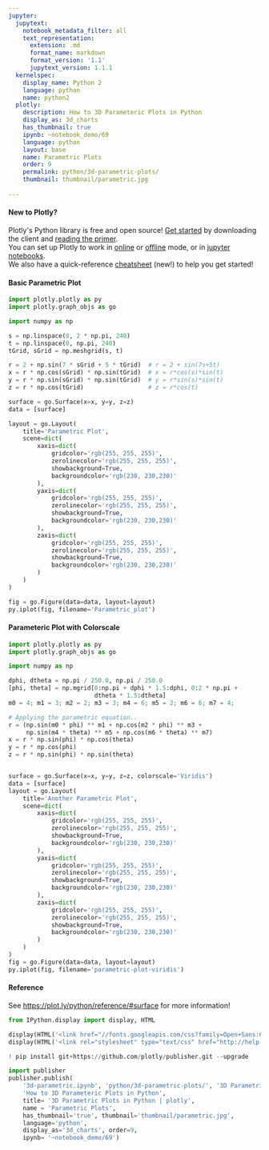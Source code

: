 ```yaml
---
jupyter:
  jupytext:
    notebook_metadata_filter: all
    text_representation:
      extension: .md
      format_name: markdown
      format_version: '1.1'
      jupytext_version: 1.1.1
  kernelspec:
    display_name: Python 2
    language: python
    name: python2
  plotly:
    description: How to 3D Parameteric Plots in Python
    display_as: 3d_charts
    has_thumbnail: true
    ipynb: ~notebook_demo/69
    language: python
    layout: base
    name: Parametric Plots
    order: 9
    permalink: python/3d-parametric-plots/
    thumbnail: thumbnail/parametric.jpg
    
---
```


<!-- #region {"deletable": true, "editable": true} -->
#### New to Plotly?
Plotly's Python library is free and open source! [Get started](https://plot.ly/python/getting-started/) by downloading the client and [reading the primer](https://plot.ly/python/getting-started/).
<br>You can set up Plotly to work in [online](https://plot.ly/python/getting-started/#initialization-for-online-plotting) or [offline](https://plot.ly/python/getting-started/#initialization-for-offline-plotting) mode, or in [jupyter notebooks](https://plot.ly/python/getting-started/#start-plotting-online).
<br>We also have a quick-reference [cheatsheet](https://images.plot.ly/plotly-documentation/images/python_cheat_sheet.pdf) (new!) to help you get started!
<!-- #endregion -->

<!-- #region {"deletable": true, "editable": true} -->
#### Basic Parametric Plot
<!-- #endregion -->

```python deletable=true editable=true
import plotly.plotly as py
import plotly.graph_objs as go

import numpy as np

s = np.linspace(0, 2 * np.pi, 240)
t = np.linspace(0, np.pi, 240)
tGrid, sGrid = np.meshgrid(s, t)

r = 2 + np.sin(7 * sGrid + 5 * tGrid)  # r = 2 + sin(7s+5t)
x = r * np.cos(sGrid) * np.sin(tGrid)  # x = r*cos(s)*sin(t)
y = r * np.sin(sGrid) * np.sin(tGrid)  # y = r*sin(s)*sin(t)
z = r * np.cos(tGrid)                  # z = r*cos(t)

surface = go.Surface(x=x, y=y, z=z)
data = [surface]

layout = go.Layout(
    title='Parametric Plot',
    scene=dict(
        xaxis=dict(
            gridcolor='rgb(255, 255, 255)',
            zerolinecolor='rgb(255, 255, 255)',
            showbackground=True,
            backgroundcolor='rgb(230, 230,230)'
        ),
        yaxis=dict(
            gridcolor='rgb(255, 255, 255)',
            zerolinecolor='rgb(255, 255, 255)',
            showbackground=True,
            backgroundcolor='rgb(230, 230,230)'
        ),
        zaxis=dict(
            gridcolor='rgb(255, 255, 255)',
            zerolinecolor='rgb(255, 255, 255)',
            showbackground=True,
            backgroundcolor='rgb(230, 230,230)'
        )
    )
)

fig = go.Figure(data=data, layout=layout)
py.iplot(fig, filename='Parametric_plot')
```

<!-- #region {"deletable": true, "editable": true} -->
#### Parameteric Plot with Colorscale
<!-- #endregion -->

```python deletable=true editable=true
import plotly.plotly as py
import plotly.graph_objs as go

import numpy as np

dphi, dtheta = np.pi / 250.0, np.pi / 250.0
[phi, theta] = np.mgrid[0:np.pi + dphi * 1.5:dphi, 0:2 * np.pi +
                        dtheta * 1.5:dtheta]
m0 = 4; m1 = 3; m2 = 2; m3 = 3; m4 = 6; m5 = 2; m6 = 6; m7 = 4;

# Applying the parametric equation..
r = (np.sin(m0 * phi) ** m1 + np.cos(m2 * phi) ** m3 +
     np.sin(m4 * theta) ** m5 + np.cos(m6 * theta) ** m7)
x = r * np.sin(phi) * np.cos(theta)
y = r * np.cos(phi)
z = r * np.sin(phi) * np.sin(theta)


surface = go.Surface(x=x, y=y, z=z, colorscale='Viridis')
data = [surface]
layout = go.Layout(
    title='Another Parametric Plot',
    scene=dict(
        xaxis=dict(
            gridcolor='rgb(255, 255, 255)',
            zerolinecolor='rgb(255, 255, 255)',
            showbackground=True,
            backgroundcolor='rgb(230, 230,230)'
        ),
        yaxis=dict(
            gridcolor='rgb(255, 255, 255)',
            zerolinecolor='rgb(255, 255, 255)',
            showbackground=True,
            backgroundcolor='rgb(230, 230,230)'
        ),
        zaxis=dict(
            gridcolor='rgb(255, 255, 255)',
            zerolinecolor='rgb(255, 255, 255)',
            showbackground=True,
            backgroundcolor='rgb(230, 230,230)'
        )
    )
)
fig = go.Figure(data=data, layout=layout)
py.iplot(fig, filename='parametric-plot-viridis')
```

<!-- #region {"deletable": true, "editable": true} -->
#### Reference
<!-- #endregion -->

<!-- #region {"deletable": true, "editable": true} -->
See https://plot.ly/python/reference/#surface for more information!
<!-- #endregion -->

```python deletable=true editable=true
from IPython.display import display, HTML

display(HTML('<link href="//fonts.googleapis.com/css?family=Open+Sans:600,400,300,200|Inconsolata|Ubuntu+Mono:400,700" rel="stylesheet" type="text/css" />'))
display(HTML('<link rel="stylesheet" type="text/css" href="http://help.plot.ly/documentation/all_static/css/ipython-notebook-custom.css">'))

! pip install git+https://github.com/plotly/publisher.git --upgrade

import publisher
publisher.publish(
    '3d-parametric.ipynb', 'python/3d-parametric-plots/', '3D Parametric Plots | plotly',
    'How to 3D Parameteric Plots in Python',
    title= '3D Parametric Plots in Python | plotly',
    name = 'Parametric Plots',
    has_thumbnail='true', thumbnail='thumbnail/parametric.jpg',
    language='python',
    display_as='3d_charts', order=9,
    ipynb= '~notebook_demo/69')
```

```python deletable=true editable=true

```
